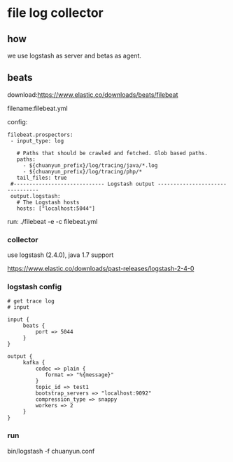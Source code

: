 # file log collector


## how

we use logstash as server and  betas as agent.

## beats

download:https://www.elastic.co/downloads/beats/filebeat

filename:filebeat.yml

config:
```config
filebeat.prospectors:
 - input_type: log

   # Paths that should be crawled and fetched. Glob based paths.
   paths:
     - ${chuanyun_prefix}/log/tracing/java/*.log
     - ${chuanyun_prefix}/log/tracing/php/*
   tail_files: true
 #----------------------------- Logstash output --------------------------------
 output.logstash:
   # The Logstash hosts
   hosts: ["localhost:5044"]

```
run: ./filebeat -e -c filebeat.yml

### collector

use logstash (2.4.0), java 1.7 support

https://www.elastic.co/downloads/past-releases/logstash-2-4-0


### logstash config

```config
# get trace log
# input

input {
     beats {
         port => 5044
     }
}

output {
     kafka {
         codec => plain {
            format => "%{message}"
         }
         topic_id => test1
         bootstrap_servers => "localhost:9092"
         compression_type => snappy
         workers => 2
     }
}
```

### run

bin/logstash -f chuanyun.conf
